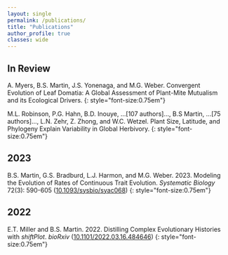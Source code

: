```yaml
---
layout: single
permalink: /publications/
title: "Publications"
author_profile: true
classes: wide
---
```


## In Review

A. Myers, B.S. Martin, J.S. Yonenaga, and M.G. Weber. Convergent Evolution of Leaf Domatia: A Global Assessment of Plant-Mite Mutualism and its Ecological Drivers.
{: style="font-size:0.75em"}

M.L. Robinson, P.G. Hahn, B.D. Inouye, ...[107 authors]..., B.S Martin, ...[75 authors]..., L.N. Zehr, Z. Zhong, and W.C. Wetzel. Plant Size, Latitude, and Phylogeny Explain Variability in Global Herbivory.
{: style="font-size:0.75em"}

## 2023

B.S. Martin, G.S. Bradburd, L.J. Harmon, and M.G. Weber. 2023. Modeling the Evolution of Rates of Continuous Trait Evolution. _Systematic Biology_ 72(3): 590-605 ([10.1093/sysbio/syac068](https://doi.org/10.1093/sysbio/syac068))
{: style="font-size:0.75em"}

## 2022

E.T. Miller and B.S. Martin. 2022. Distilling Complex Evolutionary Histories with _shiftPlot_. _bioRxiv_ ([10.1101/2022.03.16.484646](https://doi.org/10.1101/2022.03.16.484646))
{: style="font-size:0.75em"}